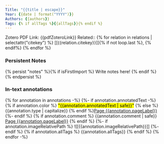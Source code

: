 ```yaml
---
Title: "{{title | escape}}" 
Year: {{date | format("YYYY")}} 
Authors: {{authors}} 
Tags: {% if allTags %}{{allTags}}{% endif %}
---
```

Zotero PDF Link: {{pdfZoteroLink}} 
Related:: {% for relation in relations | selectattr("citekey") %} [[{{relation.citekey}}]]{% if not loop.last %}, {% endif%} {% endfor %} 

### Persistent Notes 
{% persist "notes" %}{% if isFirstImport %} 
Write notes here! 
{% endif %} {% endpersist %} 

### In-text annotations 

{% for annotation in annotations -%}
{%- if annotation.annotatedText -%}
{% if annotation.color %} <mark class="hltr-{{annotation.colorCategory | lower}}">"{{annotation.annotatedText | safe}}"</mark> {% else %} {{annotation.type | capitalize}} {% endif %}[Page {{annotation.pageLabel}}](zotero://open-pdf/library/items/{{annotation.attachment.itemKey}}?page={{annotation.pageLabel}}&annotation={{annotation.id}}) 
{%- endif %} 
{% if annotation.comment %} 
{{annotation.comment | safe}} [Page {{annotation.pageLabel}}](zotero://open-pdf/library/items/{{annotation.attachment.itemKey}}?page={{annotation.pageLabel}}&annotation={{annotation.id}}) 
{% endif %} 
{%- if annotation.imageRelativePath %}
![[{{annotation.imageRelativePath}}]]
{%- endif %} 
{% if annotation.allTags %} 
{{annotation.allTags}} 
{% endif %} 
{% endfor -%}
